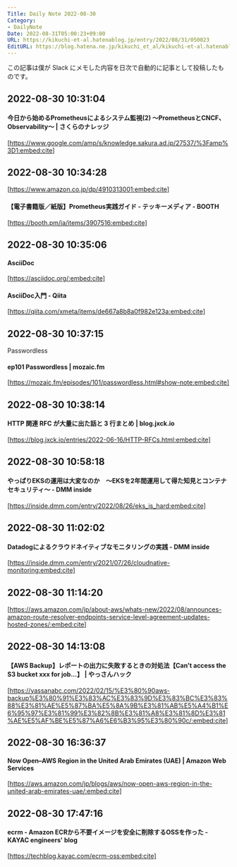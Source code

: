 ```yaml
---
Title: Daily Note 2022-08-30
Category:
- DailyNote
Date: 2022-08-31T05:00:23+09:00
URL: https://kikuchi-et-al.hatenablog.jp/entry/2022/08/31/050023
EditURL: https://blog.hatena.ne.jp/kikuchi_et_al/kikuchi-et-al.hatenablog.jp/atom/entry/4207112889913492028
---
```


この記事は僕が Slack にメモした内容を日次で自動的に記事として投稿したものです。

## 2022-08-30 10:31:04


#### 今日から始めるPrometheusによるシステム監視(2) 〜PrometheusとCNCF、Observability〜  |  さくらのナレッジ


[https://www.google.com/amp/s/knowledge.sakura.ad.jp/27537/%3Famp%3D1:embed:cite]



## 2022-08-30 10:34:28


[https://www.amazon.co.jp/dp/4910313001:embed:cite]



#### 【電子書籍版／紙版】Prometheus実践ガイド - テッキーメディア - BOOTH


[https://booth.pm/ja/items/3907516:embed:cite]


## 2022-08-30 10:35:06


#### AsciiDoc


[https://asciidoc.org/:embed:cite]



#### AsciiDoc入門 - Qiita


[https://qiita.com/xmeta/items/de667a8b8a0f982e123a:embed:cite]


## 2022-08-30 10:37:15

Passwordless

#### ep101 Passwordless | mozaic.fm


[https://mozaic.fm/episodes/101/passwordless.html#show-note:embed:cite]


## 2022-08-30 10:38:14


#### HTTP 関連 RFC が大量に出た話と 3 行まとめ | blog.jxck.io


[https://blog.jxck.io/entries/2022-06-16/HTTP-RFCs.html:embed:cite]


## 2022-08-30 10:58:18


#### やっぱりEKSの運用は大変なのか　〜EKSを2年間運用して得た知見とコンテナセキュリティ〜 - DMM inside


[https://inside.dmm.com/entry/2022/08/26/eks_is_hard:embed:cite]



## 2022-08-30 11:02:02


#### Datadogによるクラウドネイティブなモニタリングの実践 - DMM inside


[https://inside.dmm.com/entry/2021/07/26/cloudnative-monitoring:embed:cite]



## 2022-08-30 11:14:20


[https://aws.amazon.com/jp/about-aws/whats-new/2022/08/announces-amazon-route-resolver-endpoints-service-level-agreement-updates-hosted-zones/:embed:cite]



## 2022-08-30 14:13:08


#### 【AWS Backup】レポートの出力に失敗するときの対処法【Can't access the S3 bucket xxx for job...】 | やっさんハック


[https://yassanabc.com/2022/02/15/%E3%80%90aws-backup%E3%80%91%E3%83%AC%E3%83%9D%E3%83%BC%E3%83%88%E3%81%AE%E5%87%BA%E5%8A%9B%E3%81%AB%E5%A4%B1%E6%95%97%E3%81%99%E3%82%8B%E3%81%A8%E3%81%8D%E3%81%AE%E5%AF%BE%E5%87%A6%E6%B3%95%E3%80%90c/:embed:cite]


## 2022-08-30 16:36:37


#### Now Open–AWS Region in the United Arab Emirates (UAE) | Amazon Web Services


[https://aws.amazon.com/jp/blogs/aws/now-open-aws-region-in-the-united-arab-emirates-uae/:embed:cite]



## 2022-08-30 17:47:16


#### ecrm - Amazon ECRから不要イメージを安全に削除するOSSを作った - KAYAC engineers' blog


[https://techblog.kayac.com/ecrm-oss:embed:cite]



